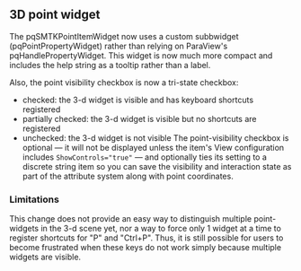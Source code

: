 ## 3D point widget

The pqSMTKPointItemWidget now uses a custom subbwidget
(pqPointPropertyWidget) rather than relying on ParaView's
pqHandlePropertyWidget.  This widget is now much more compact
and includes the help string as a tooltip rather than a label.

Also, the point visibility checkbox is now a tri-state checkbox:
 + checked: the 3-d widget is visible and has keyboard shortcuts registered
 + partially checked: the 3-d widget is visible but no shortcuts are registered
 + unchecked: the 3-d widget is not visible
The point-visibility checkbox is optional — it will not be displayed unless
the item's View configuration includes `ShowControls="true"` —
and optionally ties its setting to a discrete string item
so you can save the visibility and interaction state as
part of the attribute system along with point coordinates.

### Limitations

This change does not provide an easy way to distinguish multiple
point-widgets in the 3-d scene yet, nor a way to force only 1 widget
at a time to register shortcuts for "P" and "Ctrl+P".
Thus, it is still possible for users to become frustrated when these
keys do not work simply because multiple widgets are visible.
